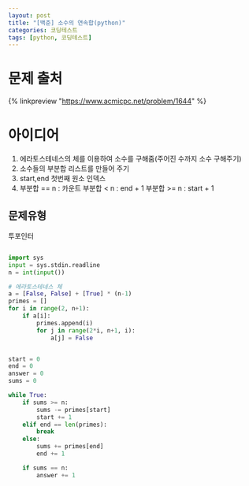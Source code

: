 ```yaml
---
layout: post
title: "[백준] 소수의 연속합(python)"
categories: 코딩테스트
tags: [python, 코딩테스트]
---
```



# 문제 출처
{% linkpreview "https://www.acmicpc.net/problem/1644" %}


# 아이디어
1. 에라토스테네스의 체를 이용하여 소수를 구해줌(주어진 수까지 소수 구해주기)
2. 소수들의 부분합 리스트를 만들어 주기
3. start,end 첫번째 원소 인덱스
4. 부분합 == n : 카운트 부분합 < n : end + 1 부분합 >= n : start + 1

## 문제유형
투포인터


```python

import sys
input = sys.stdin.readline
n = int(input())

# 에라토스테네스 체
a = [False, False] + [True] * (n-1)
primes = []
for i in range(2, n+1):
    if a[i]:
        primes.append(i)
        for j in range(2*i, n+1, i):
            a[j] = False


start = 0
end = 0
answer = 0
sums = 0

while True:
    if sums >= n:
        sums -= primes[start]
        start += 1
    elif end == len(primes):
        break
    else:
        sums += primes[end]
        end += 1

    if sums == n:
        answer += 1


```